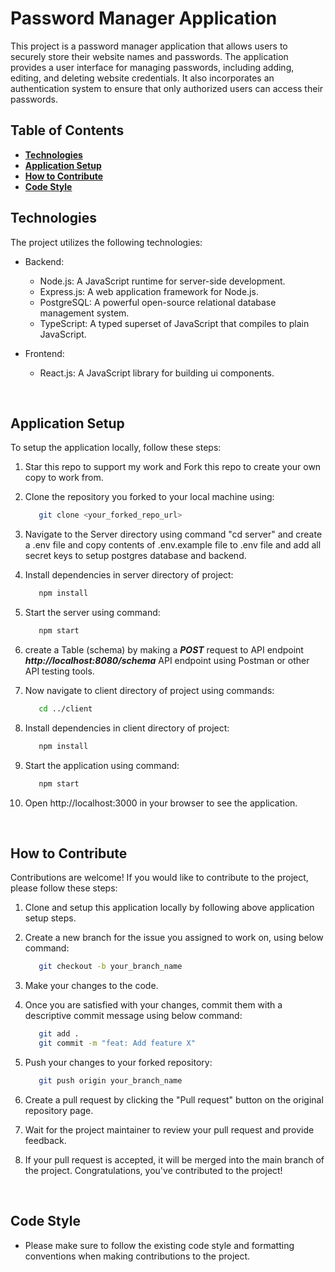 # Password Manager Application
This project is a password manager application that allows users to securely store their website names and passwords. The application provides a user interface for managing passwords, including adding, editing, and deleting website credentials. It also incorporates an authentication system to ensure that only authorized users can access their passwords.
<br>

## Table of Contents
- [**Technologies**](#technologies)
- [**Application Setup**](#application-setup)
- [**How to Contribute**](#how-to-contribute)
- [**Code Style**](#code-style)
  <br>

## Technologies
The project utilizes the following technologies:

- Backend:
  - Node.js: A JavaScript runtime for server-side development.
  - Express.js: A web application framework for Node.js.
  - PostgreSQL: A powerful open-source relational database management system.
  - TypeScript: A typed superset of JavaScript that compiles to plain JavaScript.
    <br>

- Frontend:
  - React.js: A JavaScript library for building ui components.

<br>

## Application Setup

To setup the application locally, follow these steps:
1. Star this repo to support my work and Fork this repo to create your own copy to work from.
2. Clone the repository you forked to your local machine using:

   ```bash
      git clone <your_forked_repo_url>
   ```

3. Navigate to the Server directory using command "cd server" and create a .env file and copy contents of .env.example file to .env file and add all secret keys to setup postgres database and backend.
4. Install dependencies in server directory of project:

   ```bash
      npm install
   ```

5. Start the server using command:

   ```bash
      npm start
   ```

6. create a Table (schema) by making a **_POST_** request to API endpoint **_http://localhost:8080/schema_** API endpoint using Postman or other API testing tools.

7. Now navigate to client directory of project using commands:

   ```bash
      cd ../client
   ```

8. Install dependencies in client directory of project:

   ```bash
      npm install
   ```

9. Start the application using command:

   ```bash
      npm start
   ```

10. Open http://localhost:3000 in your browser to see the application.

<br>

## How to Contribute

Contributions are welcome! If you would like to contribute to the project, please follow these steps:

1. Clone and setup this application locally by following above application setup steps.

2. Create a new branch for the issue you assigned to work on, using below command:

   ```bash
      git checkout -b your_branch_name
   ```

3. Make your changes to the code.
4. Once you are satisfied with your changes, commit them with a descriptive commit message using below command:

   ```bash
      git add .
      git commit -m "feat: Add feature X"
   ```

5. Push your changes to your forked repository:

   ```bash
      git push origin your_branch_name
   ```

6. Create a pull request by clicking the "Pull request" button on the original repository page.
7. Wait for the project maintainer to review your pull request and provide feedback.
8. If your pull request is accepted, it will be merged into the main branch of the project. Congratulations, you've contributed to the project!

<br>

## Code Style
- Please make sure to follow the existing code style and formatting conventions when making contributions to the project.

<br>
